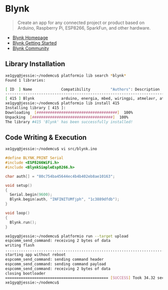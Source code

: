Blynk
==

> Create an app for any connected project or product based on Arduino, Raspberry Pi, ESP8266, SparkFun, and other hardware.

- [Blynk Homepage](http://www.blynk.cc/)
- [Blynk Getting Started](http://www.blynk.cc/getting-started/)
- [Blynk Community](http://community.blynk.cc/)

## Library Installation

```sh
xe1gyq@jessie:~/nodemcu$ platformio lib search *blynk*
Found 1 libraries:

[ ID  ] Name             Compatibility         "Authors": Description
--------------------------------------------------------------------------------------------------------------------------
[ 415 ] Blynk            arduino, energia, mbed, wiringpi, atmelavr, atmelsam, timsp430, titiva, nordicnrf51, espressif, native "Volodymyr Shymanskyy": Build a smartphone app for your project in minutes. Works with Arduino, ESP8266, Raspberry Pi, Intel Edison/Galileo, LinkIt ONE, Particle Core/Photon, Banana Pro, LeMaker Guitar, Energia, MBED, LightBlue Bean, ...
xe1gyq@jessie:~/nodemcu$ platformio lib install 415
Installing library [ 415 ]:
Downloading  [####################################]  100%
Unpacking  [####################################]  100%
The library #415 'Blynk' has been successfully installed!
```

## Code Writing & Execution

```sh
xe1gyq@jessie:~/nodemcu$ vi src/blynk.ino
```

```c
#define BLYNK_PRINT Serial
#include <ESP8266WiFi.h>
#include <BlynkSimpleEsp8266.h>

char auth[] = "80c754ba45644ec4b4b402eb8ae10163";

void setup()
{
  Serial.begin(9600);
  Blynk.begin(auth, "INFINITUMfjph", "1c3889dfdb");
}

void loop()
{
  Blynk.run();
}
```

```sh
xe1gyq@jessie:~/nodemcu$ platformio run --target upload
espcomm_send_command: receiving 2 bytes of data
writing flash
..............................................................................................................................................................................................................................................
starting app without reboot
espcomm_send_command: sending command header
espcomm_send_command: sending command payload
espcomm_send_command: receiving 2 bytes of data
closing bootloader
============================================== [SUCCESS] Took 34.32 seconds ==============================================
xe1gyq@jessie:~/nodemcu$ 
```